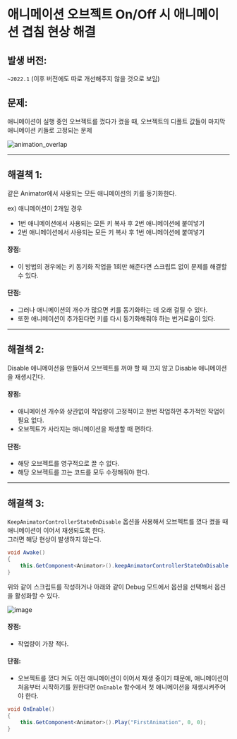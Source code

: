 # 애니메이션 오브젝트 On/Off 시 애니메이션 겹침 현상 해결
## 발생 버전:
`~2022.1` (이후 버전에도 따로 개선해주지 않을 것으로 보임)
## 문제: 
애니메이션이 실행 중인 오브젝트를 껐다가 켰을 때, 오브젝트의 디폴트 값들이 마지막 애니메이션 키들로 고정되는 문제

![animation_overlap](https://user-images.githubusercontent.com/37904040/170420008-5f0865a9-b57f-430c-8673-b08a2f4ba294.gif)

---

## 해결책 1:
같은 Animator에서 사용되는 모든 애니메이션의 키를 동기화한다. 

ex) 애니메이션이 2개일 경우  
- 1번 애니메이션에서 사용되는 모든 키 복사 후 2번 애니메이션에 붙여넣기
- 2번 애니메이션에서 사용되는 모든 키 복사 후 1번 애니메이션에 붙여넣기

#### 장점:
- 이 방법의 경우에는 키 동기화 작업을 1회만 해준다면 스크립트 없이 문제를 해결할 수 있다.
#### 단점:
- 그러나 애니메이션의 개수가 많으면 키를 동기화하는 데 오래 걸릴 수 있다.  
- 또한 애니메이션이 추가된다면 키를 다시 동기화해줘야 하는 번거로움이 있다.

---

## 해결책 2:
Disable 애니메이션을 만들어서 오브젝트를 꺼야 할 때 끄지 않고 Disable 애니메이션을 재생시킨다. 

#### 장점:
- 애니메이션 개수와 상관없이 작업량이 고정적이고 한번 작업하면 추가적인 작업이 필요 없다.
- 오브젝트가 사라지는 애니메이션을 재생할 때 편하다.
#### 단점:
- 해당 오브젝트를 영구적으로 끌 수 없다.
- 해당 오브젝트를 끄는 코드를 모두 수정해줘야 한다.

---

## 해결책 3:
`KeepAnimatorControllerStateOnDisable` 옵션을 사용해서 오브젝트를 껐다 켰을 때 애니메이션이 이어서 재생되도록 한다.  
그러면 해당 현상이 발생하지 않는다.
``` C#
void Awake()
{
    this.GetComponent<Animator>().keepAnimatorControllerStateOnDisable = true;
}
```

위와 같이 스크립트를 작성하거나 아래와 같이 Debug 모드에서 옵션을 선택해서 옵션을 활성화할 수 있다.

![image](https://user-images.githubusercontent.com/37904040/170427978-984dfeb7-d9de-4396-b722-ce63beed882b.png)

#### 장점:
- 작업량이 가장 적다.
#### 단점:
- 오브젝트를 껐다 켜도 이전 애니메이션이 이어서 재생 중이기 때문에, 애니메이션이 처음부터 시작하기를 원한다면 `OnEnable` 함수에서 첫 애니메이션을 재생시켜주어야 한다.
``` C#
void OnEnable()
{
    this.GetComponent<Animator>().Play("FirstAnimation", 0, 0);
}
```
